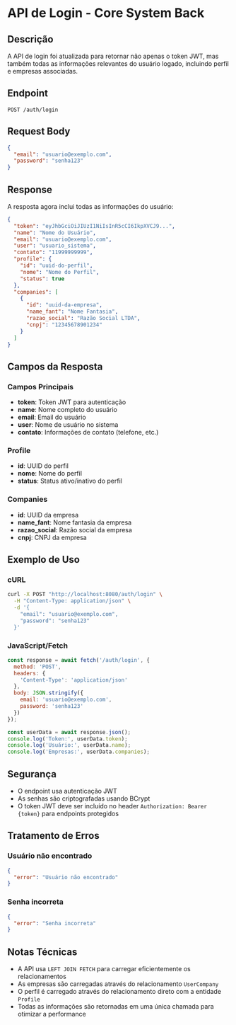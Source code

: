 # API de Login - Core System Back

## Descrição

A API de login foi atualizada para retornar não apenas o token JWT, mas também todas as informações relevantes do usuário logado, incluindo perfil e empresas associadas.

## Endpoint

```
POST /auth/login
```

## Request Body

```json
{
  "email": "usuario@exemplo.com",
  "password": "senha123"
}
```

## Response

A resposta agora inclui todas as informações do usuário:

```json
{
  "token": "eyJhbGciOiJIUzI1NiIsInR5cCI6IkpXVCJ9...",
  "name": "Nome do Usuário",
  "email": "usuario@exemplo.com",
  "user": "usuario_sistema",
  "contato": "11999999999",
  "profile": {
    "id": "uuid-do-perfil",
    "nome": "Nome do Perfil",
    "status": true
  },
  "companies": [
    {
      "id": "uuid-da-empresa",
      "name_fant": "Nome Fantasia",
      "razao_social": "Razão Social LTDA",
      "cnpj": "12345678901234"
    }
  ]
}
```

## Campos da Resposta

### Campos Principais
- **token**: Token JWT para autenticação
- **name**: Nome completo do usuário
- **email**: Email do usuário
- **user**: Nome de usuário no sistema
- **contato**: Informações de contato (telefone, etc.)

### Profile
- **id**: UUID do perfil
- **nome**: Nome do perfil
- **status**: Status ativo/inativo do perfil

### Companies
- **id**: UUID da empresa
- **name_fant**: Nome fantasia da empresa
- **razao_social**: Razão social da empresa
- **cnpj**: CNPJ da empresa

## Exemplo de Uso

### cURL
```bash
curl -X POST "http://localhost:8080/auth/login" \
  -H "Content-Type: application/json" \
  -d '{
    "email": "usuario@exemplo.com",
    "password": "senha123"
  }'
```

### JavaScript/Fetch
```javascript
const response = await fetch('/auth/login', {
  method: 'POST',
  headers: {
    'Content-Type': 'application/json'
  },
  body: JSON.stringify({
    email: 'usuario@exemplo.com',
    password: 'senha123'
  })
});

const userData = await response.json();
console.log('Token:', userData.token);
console.log('Usuário:', userData.name);
console.log('Empresas:', userData.companies);
```

## Segurança

- O endpoint usa autenticação JWT
- As senhas são criptografadas usando BCrypt
- O token JWT deve ser incluído no header `Authorization: Bearer {token}` para endpoints protegidos

## Tratamento de Erros

### Usuário não encontrado
```json
{
  "error": "Usuário não encontrado"
}
```

### Senha incorreta
```json
{
  "error": "Senha incorreta"
}
```

## Notas Técnicas

- A API usa `LEFT JOIN FETCH` para carregar eficientemente os relacionamentos
- As empresas são carregadas através do relacionamento `UserCompany`
- O perfil é carregado através do relacionamento direto com a entidade `Profile`
- Todas as informações são retornadas em uma única chamada para otimizar a performance 